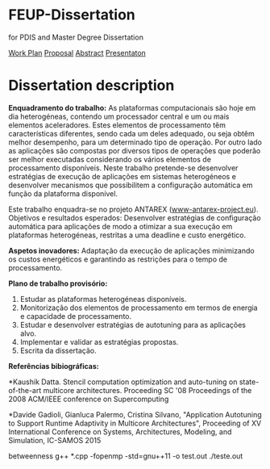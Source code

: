 # FEUP-Dissertation
for PDIS and  Master Degree Dissertation


[Work Plan](https://docs.google.com/document/d/1EaRwrBXzREETSml68tNRoZJT4m01oLyG0Dr0M8CWDNk/edit)
[Proposal](https://docs.google.com/document/d/10GmOw57nbpL4KeOVmFNBExa8AKJa6nUK6WsU4PIATa0/edit)
[Abstract](
)
[Presentaton]()



# Dissertation description

**Enquadramento do trabalho:**	As plataformas computacionais são hoje em dia heterogéneas, contendo um processador central e um ou mais elementos aceleradores. Estes elementos de processamento têm características diferentes, sendo cada um deles adequado, ou seja obtêm melhor desempenho, para um determinado tipo de operação. Por outro lado as aplicações são compostas por diversos tipos de operações que poderão ser melhor executadas considerando os vários elementos de processamento disponíveis. 
Neste trabalho pretende-se desenvolver estratégias de execução de aplicações em sistemas heterogéneos e desenvolver mecanismos que possibilitem a configuração automática em função da plataforma disponível.

Este trabalho enquadra-se no projeto ANTAREX (www-antarex-project.eu). 
Objetivos e resultados esperados:	Desenvolver estratégias de configuração automática para aplicações de modo a otimizar a sua execução em plataformas heterogéneas, restritas a uma deadline e custo energético.


**Aspetos inovadores:**	Adaptação da execução de aplicações minimizando os custos energéticos e garantindo as restrições para o tempo de processamento.


**Plano de trabalho provisório:**	
1. Estudar as plataformas heterogéneas disponíveis. 
2. Monitorização dos elementos de processamento em termos de energia e capacidade de processamento. 
3. Estudar e desenvolver estratégias de autotuning para as aplicações alvo. 
4. Implementar e validar as estratégias propostas. 
5. Escrita da dissertação. 


**Referências bibiográficas:**	

*Kaushik Datta. Stencil computation optimization and auto-tuning on state-of-the-art multicore architectures. Proceeding SC '08 Proceedings of the 2008 ACM/IEEE conference on Supercomputing 

*Davide Gadioli, Gianluca Palermo, Cristina Silvano, "Application Autotuning to Support Runtime Adaptivity in Multicore Architectures", Proceeding of XV International Conference on Systems, Architectures, Modeling, and Simulation, IC-SAMOS 2015 

betweenness
g++ *.cpp -fopenmp -std=gnu++11 -o test.out
./teste.out